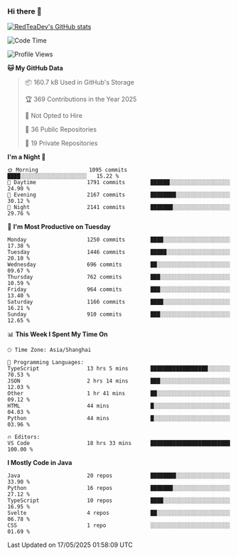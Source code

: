 ### Hi there 👋

<!--
**RedTeaDev/RedTeaDev** is a ✨ _special_ ✨ repository because its `README.md` (this file) appears on your GitHub profile.

Here are some ideas to get you started:

- 🔭 I’m currently working on ...
- 🌱 I’m currently learning ...
- 👯 I’m looking to collaborate on ...
- 🤔 I’m looking for help with ...
- 💬 Ask me about ...
- 📫 How to reach me: ...
- 😄 Pronouns: ...
- ⚡ Fun fact: ...
-->

<!--
[![wakatime](https://wakatime.com/badge/user/6b101ed0-04c0-4490-9283-eb61f2efff96.svg)](https://wakatime.com/@6b101ed0-04c0-4490-9283-eb61f2efff96)
!-->

[![RedTeaDev's GitHub stats](https://github-readme-stats.vercel.app/api?username=RedTeaDev\&include_all_commits=true)](https://github.com/anuraghazra/github-readme-stats)
<!--
[![willianrod's wakatime stats](https://github-readme-stats.vercel.app/api/wakatime?username=RedTeaDev)](https://github.com/anuraghazra/github-readme-stats)
!-->
<!--START_SECTION:waka-->
![Code Time](http://img.shields.io/badge/Code%20Time-3%2C235%20hrs%2014%20mins-blue)

![Profile Views](http://img.shields.io/badge/Profile%20Views-0-blue)

**🐱 My GitHub Data** 

> 📦 160.7 kB Used in GitHub's Storage 
 > 
> 🏆 369 Contributions in the Year 2025
 > 
> 🚫 Not Opted to Hire
 > 
> 📜 36 Public Repositories 
 > 
> 🔑 19 Private Repositories 
 > 
**I'm a Night 🦉** 

```text
🌞 Morning                1095 commits        ████░░░░░░░░░░░░░░░░░░░░░   15.22 % 
🌆 Daytime                1791 commits        ██████░░░░░░░░░░░░░░░░░░░   24.90 % 
🌃 Evening                2167 commits        ████████░░░░░░░░░░░░░░░░░   30.12 % 
🌙 Night                  2141 commits        ███████░░░░░░░░░░░░░░░░░░   29.76 % 
```
📅 **I'm Most Productive on Tuesday** 

```text
Monday                   1250 commits        ████░░░░░░░░░░░░░░░░░░░░░   17.38 % 
Tuesday                  1446 commits        █████░░░░░░░░░░░░░░░░░░░░   20.10 % 
Wednesday                696 commits         ██░░░░░░░░░░░░░░░░░░░░░░░   09.67 % 
Thursday                 762 commits         ███░░░░░░░░░░░░░░░░░░░░░░   10.59 % 
Friday                   964 commits         ███░░░░░░░░░░░░░░░░░░░░░░   13.40 % 
Saturday                 1166 commits        ████░░░░░░░░░░░░░░░░░░░░░   16.21 % 
Sunday                   910 commits         ███░░░░░░░░░░░░░░░░░░░░░░   12.65 % 
```


📊 **This Week I Spent My Time On** 

```text
🕑︎ Time Zone: Asia/Shanghai

💬 Programming Languages: 
TypeScript               13 hrs 5 mins       ██████████████████░░░░░░░   70.53 % 
JSON                     2 hrs 14 mins       ███░░░░░░░░░░░░░░░░░░░░░░   12.03 % 
Other                    1 hr 41 mins        ██░░░░░░░░░░░░░░░░░░░░░░░   09.12 % 
HTML                     44 mins             █░░░░░░░░░░░░░░░░░░░░░░░░   04.03 % 
Python                   44 mins             █░░░░░░░░░░░░░░░░░░░░░░░░   03.96 % 

🔥 Editors: 
VS Code                  18 hrs 33 mins      █████████████████████████   100.00 % 
```

**I Mostly Code in Java** 

```text
Java                     20 repos            ████████░░░░░░░░░░░░░░░░░   33.90 % 
Python                   16 repos            ███████░░░░░░░░░░░░░░░░░░   27.12 % 
TypeScript               10 repos            ████░░░░░░░░░░░░░░░░░░░░░   16.95 % 
Svelte                   4 repos             ██░░░░░░░░░░░░░░░░░░░░░░░   06.78 % 
CSS                      1 repo              ░░░░░░░░░░░░░░░░░░░░░░░░░   01.69 % 
```




 Last Updated on 17/05/2025 01:58:09 UTC
<!--END_SECTION:waka-->


